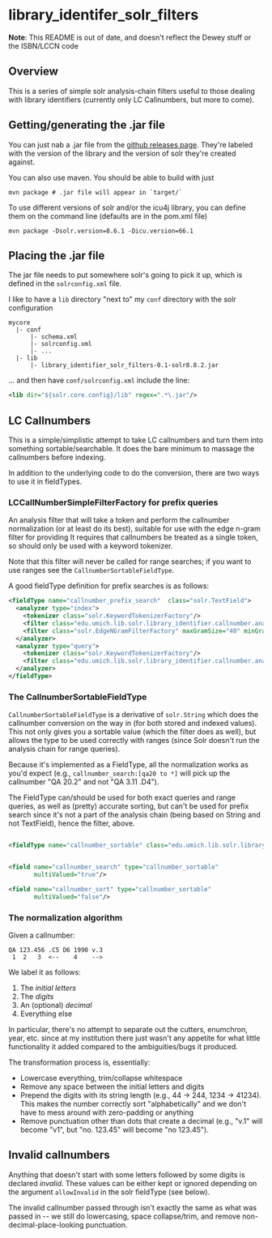 # library_identifer_solr_filters

**Note**: This README is out of date, and doesn't reflect the Dewey stuff or the ISBN/LCCN code


## Overview

This is a series of simple solr analysis-chain filters useful to those
dealing with library identifiers (currently only LC Callnumbers, but
more to come).

## Getting/generating the .jar file

You can just nab a .jar file from the [github releases page](https://github.com/billdueber/library_identifier_solr_filters/releases). They're labeled
with the version of the library and the version of solr they're created
against. 

You can also use maven. You should be able to build with just

```shell
mvn package # .jar file will appear in `target/`

```

To use different versions of solr and/or the icu4j library, you can
define them on the command line (defaults are in the pom.xml file)

```shell
mvn package -Dsolr.version=8.6.1 -Dicu.version=66.1

```

## Placing the .jar file

The jar file needs to put somewhere solr's going to pick it up, which
is defined in the `solrconfig.xml` file. 

I like to have a `lib` directory
"next to" my `conf` directory with the solr configuration

```
mycore
  |- conf
      |- schema.xml
      |- solrconfig.xml
      |- ...
  |- lib
      |- library_identifier_solr_filters-0.1-solr8.8.2.jar

```

... and then have `conf/solrconfig.xml` include the line:

```xml
<lib dir="${solr.core.config}/lib" regex=".*\.jar"/>
```

## LC Callnumbers

This is a simple/simplistic attempt to take LC callnumbers and turn them
into something sortable/searchable. It does the bare minimum to massage the 
callnumbers before indexing.

In addition to the underlying code to do the conversion, there are two ways
to use it in fieldTypes.

### LCCallNumberSimpleFilterFactory for prefix queries

An analysis filter that will take a token and perform the callnumber
normalization (or at least do its best), suitable for use with
the edge n-gram filter for providing It requires 
that callnumbers be treated as a single token, so should only be used 
with a keyword tokenizer.

Note that this filter will never be called for range searches; if you 
want to use ranges see the `CallnumberSortableFieldType`.

A good fieldType definition for prefix searches is as follows:

```xml
<fieldType name="callnumber_prefix_search"  class="solr.TextField">
  <analyzer type="index">
    <tokenizer class="solr.KeywordTokenizerFactory"/>
    <filter class="edu.umich.lib.solr.library_identifier.callnumber.analysis.LCCallNumberSimpleFilterFactory" passThroughOnError="true"/>
    <filter class="solr.EdgeNGramFilterFactory" maxGramSize="40" minGramSize="2"/>
  </analyzer>
  <analyzer type="query">
    <tokenizer class="solr.KeywordTokenizerFactory"/>
    <filter class="edu.umich.lib.solr.library_identifier.callnumber.analysis.LCCallNumberSimpleFilterFactory" passThroughOnError="true"/>
  </analyzer>
</fieldType>
```


### The CallnumberSortableFieldType

`CallnumberSortableFieldType` is a derivative of `solr.String` which does
the callnumber conversion on the way in (for both stored and indexed values). 
This not only gives you a sortable value (which the filter does as well),
but allows the type to be used correctly with ranges (since Solr doesn't
run the analysis chain for range queries).

Because it's implemented as a FieldType, all the normalization works
as you'd expect (e.g., `callnumber_search:[qa20 to *]` will pick up
the callnumber "QA 20.2" and not "QA 3.11 .D4"). 

The FieldType can/should be used for both exact queries and range queries,
as well as (pretty) accurate sorting,
but can't be used for prefix search since it's not a part of the analysis 
chain (being based on String and not TextField), hence the filter, above.

```xml

<fieldType name="callnumber_sortable" class="edu.umich.lib.solr.library_identifier.callnumber.fieldType.CallnumberSortableFieldType" />


<field name="callnumber_search" type="callnumber_sortable"
       multiValued="true"/>

<field name="callnumber_sort" type="callnumber_sortable"
       multiValued="false"/>


```


### The normalization algorithm

Given a callnumber:
```
QA 123.456 .C5 D6 1990 v.3
 1  2   3  <--    4    -->
```

We label it as follows: 
 1. The _initial letters_
 2. The _digits_
 3. An (optional) _decimal_
 4. Everything else

In particular, there's no attempt to separate out the cutters, enumchron,
year, etc. since at my institution there just wasn't any appetite for what
little functionality it added compared to the ambiguities/bugs it 
produced.

The transformation process is, essentially:

  * Lowercase everything, trim/collapse whitespace
  * Remove any space between the initial letters and digits
  * Prepend the digits with its string length (e.g., 44 -> 244, 1234 -> 
    41234).
    This makes the number correctly sort "alphabetically" and we don't have
    to mess around with zero-padding or anything
  * Remove punctuation other than dots that create a decimal (e.g., "v.1" will
    become "v1", but "no. 123.45" will become "no 123.45").
    
## Invalid callnumbers

Anything that doesn't start with some letters followed by some digits is
declared _invalid_. These values can be either kept or ignored depending on
the argument `allowInvalid` in the solr fieldType (see below).

The invalid callnumber passed through isn't exactly the same as what
was passed in -- we still do lowercasing, space collapse/trim, and remove
non-decimal-place-looking punctuation.


